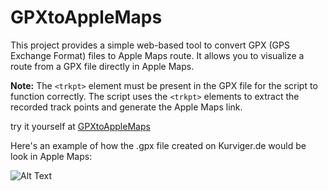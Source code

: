 # GPXtoAppleMaps

This project provides a simple web-based tool to convert GPX (GPS Exchange Format) files to Apple Maps route. It allows you to visualize a route from a GPX file directly in Apple Maps.

**Note:** The `<trkpt>` element must be present in the GPX file for the script to function correctly. The script uses the `<trkpt>` elements to extract the recorded track points and generate the Apple Maps link.

try it yourself at [GPXtoAppleMaps](https://amezdroz.ch/gpxtoapplemaps)

Here's an example of how the .gpx file created on Kurviger.de would be look in Apple Maps:

![Alt Text](https://github.com/ericamezdroz/GPXtoAppleMaps/assets/43185409/34571f6f-653f-4f8c-a7c9-d23afe085cfa)
